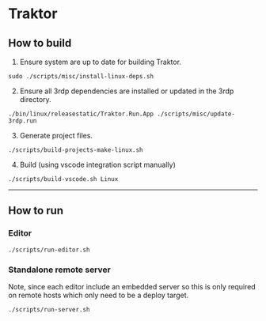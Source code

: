 # Traktor

## How to build

1. Ensure system are up to date for building Traktor.
```
sudo ./scripts/misc/install-linux-deps.sh
```

2. Ensure all 3rdp dependencies are installed or updated in the 3rdp directory.
```
./bin/linux/releasestatic/Traktor.Run.App ./scripts/misc/update-3rdp.run
```

3. Generate project files.
```
./scripts/build-projects-make-linux.sh
```

4. Build (using vscode integration script manually)
```
./scripts/build-vscode.sh Linux
```

---

## How to run

### Editor
```
./scripts/run-editor.sh
```

### Standalone remote server
Note, since each editor include an embedded server so this is only required on remote hosts which only need to be a deploy target.
```
./scripts/run-server.sh
```
